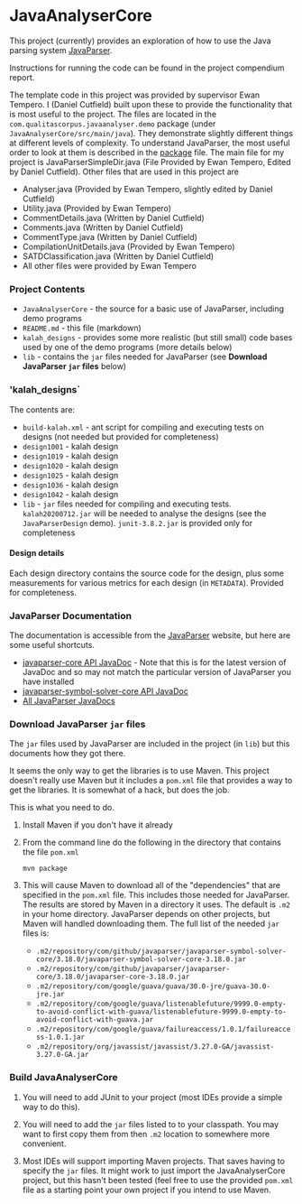 # JavaAnalyserCore

This project (currently) provides an exploration of how to use the Java
parsing system [JavaParser](https://javaparser.org).

Instructions for running the code can be found in the project compendium report.

The template code in this project was provided by supervisor Ewan Tempero. I (Daniel Cutfield) built upon these to provide the functionality
that is most useful to the project. The files are located in the
`com.qualitascorpus.javaanalyser.demo` package (under
`JavaAnalyserCore/src/main/java`). They demonstrate slightly different things at different levels of complexity. 
To understand JavaParser, the most useful order to look at them is described in the [package](JavaAnalyserCore/src/main/java/com/qualitascorpus/javaanalyser/demo/package.html) file.
The main file for my project is JavaParserSimpleDir.java (File Provided by Ewan Tempero, Edited by Daniel Cutfield). 
Other files that are used in this project are
- Analyser.java (Provided by Ewan Tempero, slightly edited by Daniel Cutfield)
- Utility.java (Provided by Ewan Tempero)
- CommentDetails.java (Written by Daniel Cutfield)
- Comments.java (Written by Daniel Cutfield)
- CommentType.java (Written by Daniel Cutfield)
- CompilationUnitDetails.java (Provided by Ewan Tempero)
- SATDClassification.java (Written by Daniel Cutfield)
- All other files were provided by Ewan Tempero

### Project Contents

* `JavaAnalyserCore` - the source for a basic use of JavaParser, including demo programs
* `README.md` - this file (markdown)
* `kalah_designs` - provides some more realistic (but still small) code bases used by one of the demo programs (more details below)
* `lib` - contains the `jar` files needed for JavaParser (see **Download JavaParser `jar` files** below)

### 'kalah_designs`

The contents are:

* `build-kalah.xml` - ant script for compiling and executing tests on designs (not needed but provided for completeness)
* `design1001` - kalah design 
* `design1019` - kalah design 
* `design1020` - kalah design 
* `design1025` - kalah design 
* `design1036` - kalah design 
* `design1042` - kalah design 
* `lib` - `jar` files needed for compiling and executing tests. `kalah20200712.jar` will be needed to analyse the designs (see the `JavaParserDesign` demo). `junit-3.8.2.jar` is provided only for completeness

#### Design details

Each design directory contains the source code for the design, plus some measurements for various metrics for each design (in `METADATA`). Provided for completeness.

### JavaParser Documentation

The documentation is accessible from the [JavaParser](https://javaparser.org) website, but here are some useful shortcuts.

* [javaparser-core API JavaDoc](https://www.javadoc.io/doc/com.github.javaparser/javaparser-core/latest/index.html) - Note that this is for the latest version of JavaDoc and so may not match the particular version of JavaParser you have installed
* [javaparser-symbol-solver-core API JavaDoc](https://www.javadoc.io/doc/com.github.javaparser/javaparser-symbol-solver-core/latest/index.html)
* [All JavaParser JavaDocs](https://www.javadoc.io/doc/com.github.javaparser)

### Download JavaParser `jar` files

The `jar` files used by JavaParser are included in the project (in `lib`) but this documents how they got there.

It seems the only way to get the libraries is to use Maven. This project doesn't really use Maven but it includes a `pom.xml` file that provides a way to get the libraries. It is somewhat of a hack, but does the job.

This is what you need to do.

1. Install Maven if you don't have it already
1. From the command line do the following in the directory that contains the file `pom.xml`

    ```mvn package```

1. This will cause Maven to download all of the "dependencies" that are specified in the `pom.xml` file. This includes those needed for JavaParser. The results are stored by Maven in a directory it uses. The default is `.m2` in your home directory.
JavaParser depends on other projects, but Maven will handled downloading them. The full list of the needed `jar` files is:

    * `.m2/repository/com/github/javaparser/javaparser-symbol-solver-core/3.18.0/javaparser-symbol-solver-core-3.18.0.jar`
    * `.m2/repository/com/github/javaparser/javaparser-core/3.18.0/javaparser-core-3.18.0.jar`
    * `.m2/repository/com/google/guava/guava/30.0-jre/guava-30.0-jre.jar`
    * `.m2/repository/com/google/guava/listenablefuture/9999.0-empty-to-avoid-conflict-with-guava/listenablefuture-9999.0-empty-to-avoid-conflict-with-guava.jar`
    * `.m2/repository/com/google/guava/failureaccess/1.0.1/failureaccess-1.0.1.jar`
    * `.m2/repository/org/javassist/javassist/3.27.0-GA/javassist-3.27.0-GA.jar`


### Build JavaAnalyserCore

1. You will need to add JUnit to your project (most IDEs provide a simple way to do this).

1. You will need to add the `jar` files listed to to your classpath. You may want to first copy them from then `.m2` location to somewhere more convenient.

1. Most IDEs will support importing Maven projects. That saves having to specify the `jar` files. It might work to just import the JavaAnalyserCore project, but this hasn't been tested (feel free to use the provided `pom.xml` file as a starting point your own project if you intend to use Maven.

